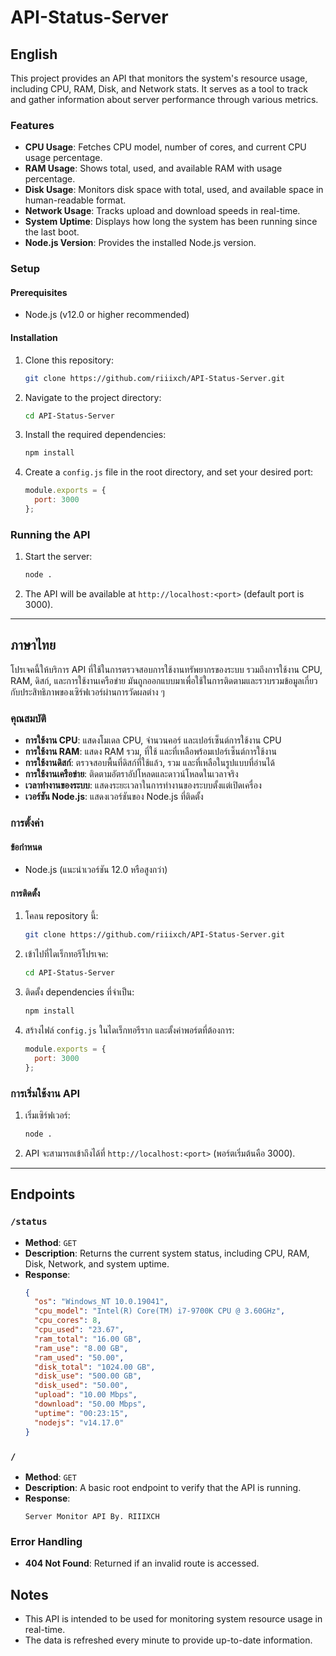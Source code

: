 # API-Status-Server

## English

This project provides an API that monitors the system's resource usage, including CPU, RAM, Disk, and Network stats. It serves as a tool to track and gather information about server performance through various metrics.

### Features

- **CPU Usage**: Fetches CPU model, number of cores, and current CPU usage percentage.
- **RAM Usage**: Shows total, used, and available RAM with usage percentage.
- **Disk Usage**: Monitors disk space with total, used, and available space in human-readable format.
- **Network Usage**: Tracks upload and download speeds in real-time.
- **System Uptime**: Displays how long the system has been running since the last boot.
- **Node.js Version**: Provides the installed Node.js version.

### Setup

#### Prerequisites

- Node.js (v12.0 or higher recommended)

#### Installation

1. Clone this repository:
   ```bash
   git clone https://github.com/riiixch/API-Status-Server.git
   ```

2. Navigate to the project directory:
   ```bash
   cd API-Status-Server
   ```

3. Install the required dependencies:
   ```bash
   npm install
   ```

4. Create a `config.js` file in the root directory, and set your desired port:
   ```js
   module.exports = {
     port: 3000
   };
   ```

### Running the API

1. Start the server:
   ```bash
   node .
   ```

2. The API will be available at `http://localhost:<port>` (default port is 3000).

---

## ภาษาไทย

โปรเจคนี้ให้บริการ API ที่ใช้ในการตรวจสอบการใช้งานทรัพยากรของระบบ รวมถึงการใช้งาน CPU, RAM, ดิสก์, และการใช้งานเครือข่าย มันถูกออกแบบมาเพื่อใช้ในการติดตามและรวบรวมข้อมูลเกี่ยวกับประสิทธิภาพของเซิร์ฟเวอร์ผ่านการวัดผลต่าง ๆ

### คุณสมบัติ

- **การใช้งาน CPU**: แสดงโมเดล CPU, จำนวนคอร์ และเปอร์เซ็นต์การใช้งาน CPU
- **การใช้งาน RAM**: แสดง RAM รวม, ที่ใช้ และที่เหลือพร้อมเปอร์เซ็นต์การใช้งาน
- **การใช้งานดิสก์**: ตรวจสอบพื้นที่ดิสก์ที่ใช้แล้ว, รวม และที่เหลือในรูปแบบที่อ่านได้
- **การใช้งานเครือข่าย**: ติดตามอัตราอัปโหลดและดาวน์โหลดในเวลาจริง
- **เวลาทำงานของระบบ**: แสดงระยะเวลาในการทำงานของระบบตั้งแต่เปิดเครื่อง
- **เวอร์ชัน Node.js**: แสดงเวอร์ชันของ Node.js ที่ติดตั้ง

### การตั้งค่า

#### ข้อกำหนด

- Node.js (แนะนำเวอร์ชัน 12.0 หรือสูงกว่า)

#### การติดตั้ง

1. โคลน repository นี้:
   ```bash
   git clone https://github.com/riiixch/API-Status-Server.git
   ```

2. เข้าไปที่ไดเร็กทอรีโปรเจค:
   ```bash
   cd API-Status-Server
   ```

3. ติดตั้ง dependencies ที่จำเป็น:
   ```bash
   npm install
   ```

4. สร้างไฟล์ `config.js` ในไดเร็กทอรีราก และตั้งค่าพอร์ตที่ต้องการ:
   ```js
   module.exports = {
     port: 3000
   };
   ```

### การเริ่มใช้งาน API

1. เริ่มเซิร์ฟเวอร์:
   ```bash
   node .
   ```

2. API จะสามารถเข้าถึงได้ที่ `http://localhost:<port>` (พอร์ตเริ่มต้นคือ 3000).

---

## Endpoints

### `/status`

- **Method**: `GET`
- **Description**: Returns the current system status, including CPU, RAM, Disk, Network, and system uptime.
- **Response**:
   ```json
   {
     "os": "Windows_NT 10.0.19041",
     "cpu_model": "Intel(R) Core(TM) i7-9700K CPU @ 3.60GHz",
     "cpu_cores": 8,
     "cpu_used": "23.67",
     "ram_total": "16.00 GB",
     "ram_use": "8.00 GB",
     "ram_used": "50.00",
     "disk_total": "1024.00 GB",
     "disk_use": "500.00 GB",
     "disk_used": "50.00",
     "upload": "10.00 Mbps",
     "download": "50.00 Mbps",
     "uptime": "00:23:15",
     "nodejs": "v14.17.0"
   }
   ```

### `/`

- **Method**: `GET`
- **Description**: A basic root endpoint to verify that the API is running.
- **Response**:
   ```text
   Server Monitor API By. RIIIXCH
   ```

### Error Handling

- **404 Not Found**: Returned if an invalid route is accessed.

## Notes

- This API is intended to be used for monitoring system resource usage in real-time.
- The data is refreshed every minute to provide up-to-date information.
